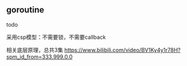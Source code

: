 ## goroutine
todo



采用csp模型：不需要锁，不需要callback

相关底层原理，总共3集
https://www.bilibili.com/video/BV1Ky4y1r78H?spm_id_from=333.999.0.0